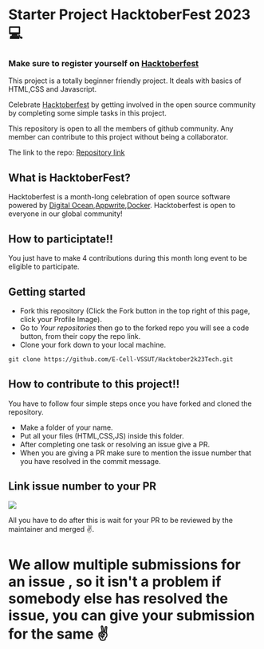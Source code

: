 # Starter Project HacktoberFest 2023 :computer:

### Make sure to register yourself on  [Hacktoberfest](https://hacktoberfest.com/auth/)
This project is a totally beginner friendly project. It deals with basics of HTML,CSS and Javascript.

Celebrate [Hacktoberfest](https://hacktoberfest.com/) by getting involved in the open source community by completing some simple tasks in this project.

This repository is open to all the members of github community. Any member can contribute to this project without being a collaborator.

The link to the repo: [Repository link](https://github.com/E-Cell-VSSUT/Hacktober2k23Tech)

## What is HacktoberFest?

Hacktoberfest is a month-long celebration of open source software powered by [Digital Ocean](https://www.digitalocean.com/go/developer-brand?utm_campaign=apac_brand_kw_en_cpc&utm_adgroup=digitalocean_exact_exact&_keyword=digital%20ocean&_device=c&_adposition=&utm_content=conversion&utm_medium=cpc&utm_source=google&gclid=Cj0KCQjw1vSZBhDuARIsAKZlijQZkO8VvVcwSI8C06zAYsg-Y8uAaV_PCFPWGVUB58m-gqwy1Q5Q8rwaAjF4EALw_wcB),[Appwrite](https://appwrite.io/),[Docker](https://www.docker.com/). Hacktoberfest is open to everyone in our global community!

## How to participtate!!

You just have to make 4 contributions during this month long event to be eligible to participate.

## Getting started

* Fork this repository (Click the Fork button in the top right of this page, click your Profile Image).
* Go to *Your repositories* then go to the forked repo you will see a code button, from their copy the repo link.
* Clone your fork down to your local machine.

```markdown
git clone https://github.com/E-Cell-VSSUT/Hacktober2k23Tech.git
```

## How to contribute to this project!!

You have to follow four simple steps once you have forked and cloned the repository.
* Make a folder of your name.
* Put all your files (HTML,CSS,JS) inside this folder.
* After completing one task or resolving an issue give a PR.
* When you are giving a PR make sure to mention the issue number that you have resolved in the commit message. 

## Link issue number to your PR
<img src="demo.jpeg" >

All you have to do after this is wait for your PR to be reviewed by the maintainer and merged :v:. 


# We allow multiple submissions for an issue , so it isn't a problem if somebody else has resolved the issue, you can give your submission for the same :v:
